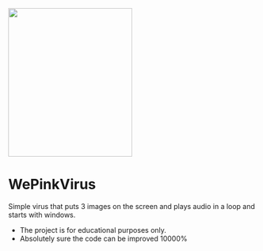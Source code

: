 <img src="https://i.imgur.com/VJDZKTR.png" width="250" height="300">

# WePinkVirus
Simple virus that puts 3 images on the screen and plays audio in a loop and starts with windows.
 
- The project is for educational purposes only.
- Absolutely sure the code can be improved 10000%
